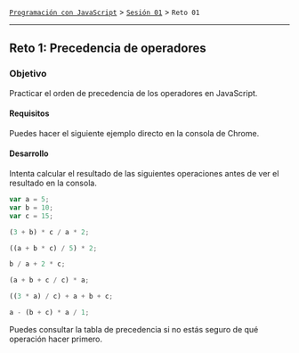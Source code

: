 [`Programación con JavaScript`](../../Readme.md) > [`Sesión 01`](../Readme.md) > `Reto 01`

---

## Reto 1: Precedencia de operadores

### Objetivo

Practicar el orden de precedencia de los operadores en JavaScript.

#### Requisitos

Puedes hacer el siguiente ejemplo directo en la consola de Chrome.

#### Desarrollo

Intenta calcular el resultado de las siguientes operaciones antes de ver el resultado en la consola.

```javascript
var a = 5;
var b = 10;
var c = 15;

(3 + b) * c / a * 2;

((a + b * c) / 5) * 2;

b / a + 2 * c;

(a + b + c / c) * a;

((3 * a) / c) + a + b + c;  

a - (b + c) * a / 1;
```

Puedes consultar la tabla de precedencia si no estás seguro de qué operación hacer primero.
